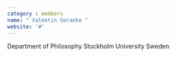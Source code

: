 ```yaml
---
category : members
name: " Valentin Goranko " 
website: '#'
---
```

Department of Philosophy
Stockholm University
Sweden

